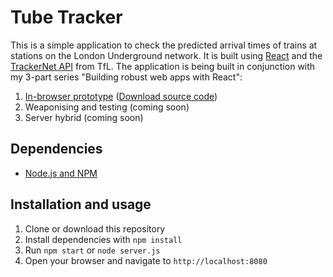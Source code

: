 # Tube Tracker

This is a simple application to check the predicted arrival times of trains at stations on the London Underground network. It is built using [React][1] and the [TrackerNet API][2] from TfL. The application is being built in conjunction with my 3-part series "Building robust web apps with React":

1. [In-browser prototype][part1] ([Download source code][tag1])
2. Weaponising and testing (coming soon)
3. Server hybrid (coming soon)

## Dependencies

- [Node.js and NPM](http://nodejs.org/)

## Installation and usage

1. Clone or download this repository
2. Install dependencies with `npm install`
3. Run `npm start` or `node server.js`
4. Open your browser and navigate to `http://localhost:8080`

[1]: http://facebook.github.io/react/
[2]: http://www.tfl.gov.uk/businessandpartners/syndication/
[part1]: http://maketea.co.uk/2014/03/05/building-robust-web-apps-with-react-part-1.html
[tag1]: https://github.com/i-like-robots/tube-tracker/releases/tag/prototype

